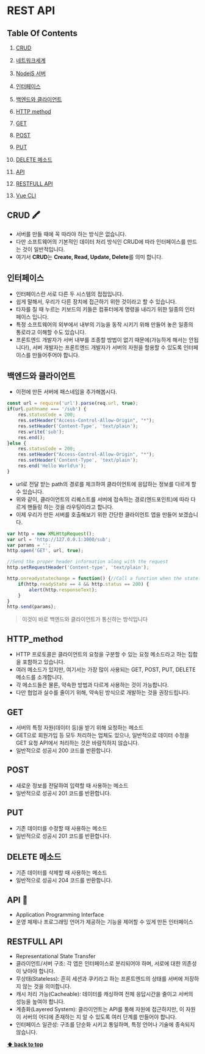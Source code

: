 # REST API

## Table Of Contents

1. [CRUD](#CRUD)
1. [네트워크세계](#네트워크세계)
1. [NodejS 서버](#NodejS-서버)
1. [인터페이스](#인터페이스)
1. [백엔드와 클라이언트](#백엔드와-클라이언트)
1. [HTTP method](#HTTP-method)
1. [GET](#GET)
1. [POST](#POST)
1. [PUT](#PUT)
1. [DELETE 메소드](#DELETE-메소드)
1. [API](#API)
1. [RESTFULL API](#RESTFULL-API)

1. [Vue CLI](#Vue-CLI)

## CRUD 🖍️
- 서버를 만들 때에 꼭 따라야 하는 방식은 없습니다.
- 다만 소프트웨어의 기본적인 데이터 처리 방식인 CRUD에 따라 인터페이스를 만드는 것이 일반적입니다.
- 여기서 **CRUD**는 **Create, Read, Update, Delete**를 의미 합니다.


## 인터페이스
- 인터페이스란 서로 다른 두 시스템의 접접입니다.
- 쉽게 말해서, 우리가 다른 장치에 접근하기 위한 것이라고 할 수 있습니다.
- 타자를 칠 때 누르는 키보드의 키들은 컴퓨터에게 명령을 내리기 위한 일종의 인터페이스 입니다.
- 특정 소프트웨어의 외부에서 내부의 기능을 동작 시키기 위해 만들어 놓은 일종의 통로라고 이해할 수도 있습니다.
- 프론트엔드 개발자가 서버 내부를 조종할 방법이 없기 때문에(가능하게 해서는 안됩니다!), 서버 개발자는 프론트엔드 개발자가 서버의 자원을 할용할 수 있도록 인터페이스를 만들어주어야 합니다.   

## 백엔드와 클라이언트
- 이전에 만든 서버에 패스네임을 추가해봅시다.

```js
const url = require('url').parse(req.url, true);
if(url.pathname === '/sub') {
    res.statusCode = 200;
    res.setHeader("Access-Control-Allow-Origin", "*");
    res.setHeader('Content-Type', 'text/plain');
    res.write('sub');
    res.end();
}else {
    res.statusCode = 200;
    res.setHeader("Access-Control-Allow-Origin", "*");
    res.setHeader('Content-Type', 'text/plain');
    res.end('Hello World\n');
}
```

- url로 전달 받는 path의 경로를 체크하여 클라이언트에 응답하는 정보를 다르게 할 수 있습니다.
- 위와 같이, 클라이언트의 리퀘스트를 서버에 접속하는 경로(엔드포인트)에 따라 다르게 핸들링 하는 것을 라우팅이라고 합니다.
- 이제 우리가 만든 서버를 호출해보기 위한 간단한 클라이언트 앱을 만들어 보겠습니다.

```js
var http = new XMLHttpRequest();
var url = 'http://127.0.0.1:3000/sub';
var params = '';
http.open('GET', url, true);

//Send the proper header information along with the request
http.setRequestHeader('Content-type', 'text/plain');

http.onreadystatechange = function() {//Call a function when the state changes.
    if(http.readyState == 4 && http.status == 200) {
        alert(http.responseText);
    }
}
http.send(params);

```

> 이것이 바로 백엔드와 클라이언트가 통신하는 방식입니다

## HTTP_method

- HTTP 프로토콜은 클라이언트의 요청을 구분할 수 있는 요청 메소드라고 하는 집합을 포함하고 있습니다.
- 여러 메소드가 있지만, 여기서는 가장 많이 사용되는 GET, POST, PUT, DELETE 메소드를 소개합니다.
- 각 메소드들은 물론, 약속한 방법과 다르게 사용하는 것이 가능합니다.
- 다만 협업과 실수를 줄이기 위해, 약속된 방식으로 개발하는 것을 권장드립니다.

## GET
- 서버의 특정 자원(데이터 등)을 받기 위해 요청하는 메소드
- GET으로 회원가입 등 모두 처리하는 업체도 있으나, 일반적으로 데이터 수정을 GET 요청 API에서 처리하는 것은 바람직하지 않습니다.
- 일반적으로 성공시 200 코드를 반환합니다.

## POST
- 새로운 정보를 전달하여 입력할 때 사용하는 메소드
- 일반적으로 성공시 201 코드를 반환합니다.

## PUT
- 기존 데이터를 수정할 때 사용하는 메소드
- 일반적으로 성공시 201 코드를 반환합니다.

## DELETE 메소드
- 기존 데이터를 삭제할 때 사용하는 메소드
- 일반적으로 성공시 204 코드를 반환합니다.

## API 🤙
- Application Programming Interface
- 운영 체제나 프로그래밍 언어가 제공하는 기능을 제어할 수 있게 만든 인터페이스

## RESTFULL API
- Representational State Transfer
- 클라이언트/서버 구조: 각 앱은 인터페이스로 분리되어야 하며, 서로에 대한 의존성이 낮아야 합니다.
- 무상태(Stateless): 흔히 세션과 쿠키라고 하는 프론트엔드의 상태를 서버에 저장하지 않는 것을 의미합니다.
- 캐시 처리 가능(Cacheable): 데이터를 캐싱하여 전체 응답시간을 줄이고 서버의 성능을 높여야 합니다.
- 계층화(Layered System): 클라이언트는 API를 통해 자원에 접근하지만, 이 자원이 서버의 어디에 존재하는 지 알 수 있도록 여러 단계를 만들어야 합니다.
- 인터페이스 일관성: 구조를 단순화 시키고 통일하며, 특정 언어나 기술에 종속되지 않습니다.

**[⬆ back to top](#table-of-contents)**